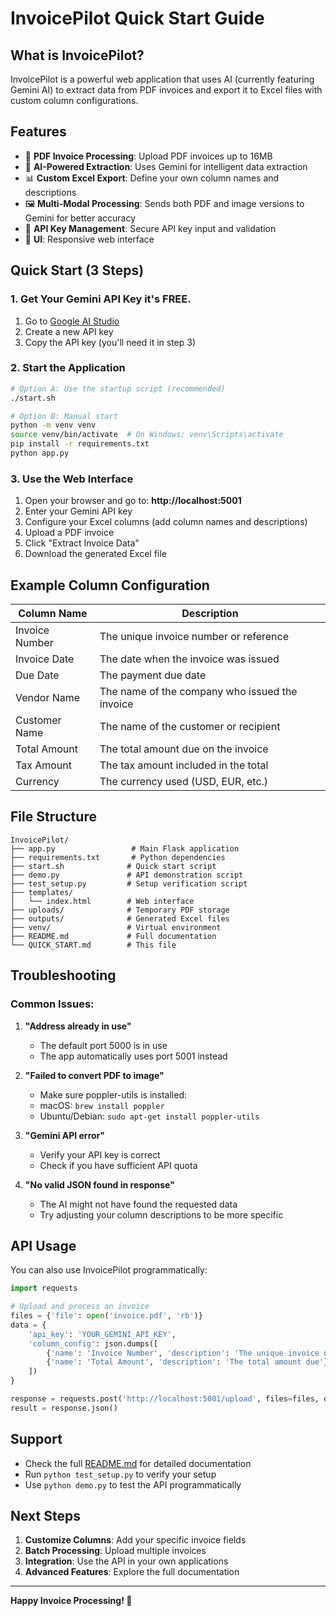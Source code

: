 # InvoicePilot Quick Start Guide 

## What is InvoicePilot?

InvoicePilot is a powerful web application that uses AI (currently featuring Gemini AI) to extract data from PDF invoices and export it to Excel files with custom column configurations.

## Features

- 📄 **PDF Invoice Processing**: Upload PDF invoices up to 16MB
- 🤖 **AI-Powered Extraction**: Uses Gemini for intelligent data extraction
- 📊 **Custom Excel Export**: Define your own column names and descriptions
- 🖼️ **Multi-Modal Processing**: Sends both PDF and image versions to Gemini for better accuracy
- 🔑 **API Key Management**: Secure API key input and validation
- 🎨 **UI**: Responsive web interface

## Quick Start (3 Steps)

### 1. Get Your Gemini API Key it's FREE.
1. Go to [Google AI Studio](https://aistudio.google.com/)
2. Create a new API key
3. Copy the API key (you'll need it in step 3)

### 2. Start the Application
```bash
# Option A: Use the startup script (recommended)
./start.sh

# Option B: Manual start
python -m venv venv
source venv/bin/activate  # On Windows: venv\Scripts\activate
pip install -r requirements.txt
python app.py
```

### 3. Use the Web Interface
1. Open your browser and go to: **http://localhost:5001**
2. Enter your Gemini API key
3. Configure your Excel columns (add column names and descriptions)
4. Upload a PDF invoice
5. Click "Extract Invoice Data"
6. Download the generated Excel file

## Example Column Configuration

| Column Name | Description |
|-------------|-------------|
| Invoice Number | The unique invoice number or reference |
| Invoice Date | The date when the invoice was issued |
| Due Date | The payment due date |
| Vendor Name | The name of the company who issued the invoice |
| Customer Name | The name of the customer or recipient |
| Total Amount | The total amount due on the invoice |
| Tax Amount | The tax amount included in the total |
| Currency | The currency used (USD, EUR, etc.) |

## File Structure

```
InvoicePilot/
├── app.py                 # Main Flask application
├── requirements.txt       # Python dependencies
├── start.sh              # Quick start script
├── demo.py               # API demonstration script
├── test_setup.py         # Setup verification script
├── templates/
│   └── index.html        # Web interface
├── uploads/              # Temporary PDF storage
├── outputs/              # Generated Excel files
├── venv/                 # Virtual environment
├── README.md             # Full documentation
└── QUICK_START.md        # This file
```

## Troubleshooting

### Common Issues:

1. **"Address already in use"**
   - The default port 5000 is in use
   - The app automatically uses port 5001 instead

2. **"Failed to convert PDF to image"**
   - Make sure poppler-utils is installed:
   - macOS: `brew install poppler`
   - Ubuntu/Debian: `sudo apt-get install poppler-utils`

3. **"Gemini API error"**
   - Verify your API key is correct
   - Check if you have sufficient API quota

4. **"No valid JSON found in response"**
   - The AI might not have found the requested data
   - Try adjusting your column descriptions to be more specific

## API Usage

You can also use InvoicePilot programmatically:

```python
import requests

# Upload and process an invoice
files = {'file': open('invoice.pdf', 'rb')}
data = {
    'api_key': 'YOUR_GEMINI_API_KEY',
    'column_config': json.dumps([
        {'name': 'Invoice Number', 'description': 'The unique invoice number'},
        {'name': 'Total Amount', 'description': 'The total amount due'}
    ])
}

response = requests.post('http://localhost:5001/upload', files=files, data=data)
result = response.json()
```

## Support

- Check the full [README.md](README.md) for detailed documentation
- Run `python test_setup.py` to verify your setup
- Use `python demo.py` to test the API programmatically

## Next Steps

1. **Customize Columns**: Add your specific invoice fields
2. **Batch Processing**: Upload multiple invoices
3. **Integration**: Use the API in your own applications
4. **Advanced Features**: Explore the full documentation

---

**Happy Invoice Processing! 🎉**
